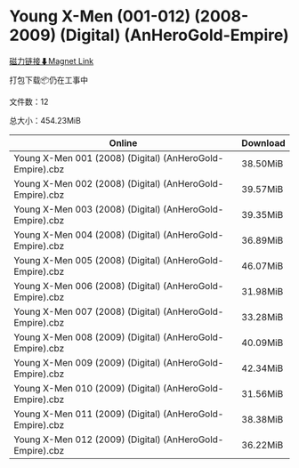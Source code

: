 # Young X-Men (001-012) (2008-2009) (Digital) (AnHeroGold-Empire)

[磁力链接⬇Magnet Link](magnet:?xt=urn:btih:cc5ffaee87ef96187a9befe4e5573e117a81d545&dn=Young%20X-Men%20%28001-012%29%20%282008-2009%29%20%28Digital%29%20%28AnHeroGold-Empire%29)

打包下载📦仍在工事中

文件数：12

总大小：454.23MiB

Online | Download
--- | ---
Young X-Men 001 (2008) (Digital) (AnHeroGold-Empire).cbz | 38.50MiB
Young X-Men 002 (2008) (Digital) (AnHeroGold-Empire).cbz | 39.57MiB
Young X-Men 003 (2008) (Digital) (AnHeroGold-Empire).cbz | 39.35MiB
Young X-Men 004 (2008) (Digital) (AnHeroGold-Empire).cbz | 36.89MiB
Young X-Men 005 (2008) (Digital) (AnHeroGold-Empire).cbz | 46.07MiB
Young X-Men 006 (2008) (Digital) (AnHeroGold-Empire).cbz | 31.98MiB
Young X-Men 007 (2008) (Digital) (AnHeroGold-Empire).cbz | 33.28MiB
Young X-Men 008 (2009) (Digital) (AnHeroGold-Empire).cbz | 40.09MiB
Young X-Men 009 (2009) (Digital) (AnHeroGold-Empire).cbz | 42.34MiB
Young X-Men 010 (2009) (Digital) (AnHeroGold-Empire).cbz | 31.56MiB
Young X-Men 011 (2009) (Digital) (AnHeroGold-Empire).cbz | 38.38MiB
Young X-Men 012 (2009) (Digital) (AnHeroGold-Empire).cbz | 36.22MiB